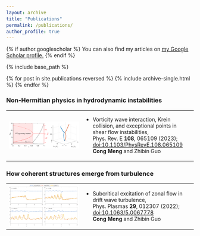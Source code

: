 ```yaml
---
layout: archive
title: "Publications"
permalink: /publications/
author_profile: true
---
```


{% if author.googlescholar %}
  You can also find my articles on <u><a href="{{author.googlescholar}}">my Google Scholar profile</a>.</u>
{% endif %}

{% include base_path %}

{% for post in site.publications reversed %}
  {% include archive-single.html %}
{% endfor %}

### Non-Hermitian physics in hydrodynamic instabilities
<table>
  <tr>
    <td width="40%"><img src="/images/kh.png" alt="Graphical abstract" width="100%" /></td>
    <td>
      <ul>
        <li><span class="papertitle">Vorticity wave interaction, Krein collision, and exceptional points in shear flow instabilities,</span><br/>
        Phys. Rev. E <strong>108</strong>, 065109 (2023); <a href="https://doi.org/10.1103/PhysRevE.108.065109">doi:10.1103/PhysRevE.108.065109</a> <br/>
        <strong>Cong Meng</strong> and Zhibin Guo</li>
      </ul>
    </td>
  </tr>
</table>
          
### How coherent structures emerge from turbulence
<table>
  <tr>
    <td width="40%"><img src="/images/Fig_5.png" alt="Graphical abstract" width="100%" /></td>
    <td>
      <ul>
        <li><span class="papertitle">Subcritical excitation of zonal flow in drift wave turbulence,</span><br/>
        Phys. Plasmas <strong>29</strong>, 012307 (2022); <a href="https://doi.org/10.1063/5.0067778">doi:10.1063/5.0067778</a><br/>
        <strong>Cong Meng</strong> and Zhibin Guo</li>
      </ul>
    </td>
  </tr>
</table>
